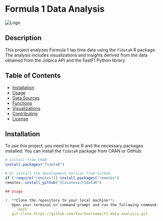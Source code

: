 # Formula 1 Data Analysis

![Logo](man/figures/logo.png) <!-- Optional: Add your project logo -->

## Description

This project analyzes Formula 1 lap time data using the `f1dataR` R package. The analysis includes visualizations and insights derived from the data obtained from the Jolpica API and the FastF1 Python library.

## Table of Contents

- [Installation](#installation)
- [Usage](#usage)
- [Data Sources](#data-sources)
- [Functions](#functions)
- [Visualizations](#visualizations)
- [Contributing](#contributing)
- [License](#license)

## Installation

To use this project, you need to have R and the necessary packages installed. You can install the `f1dataR` package from CRAN or GitHub:

```r
# Install from CRAN
install.packages("f1dataR")

# Or install the development version from GitHub
if (!require("remotes")) install.packages("remotes")
remotes::install_github("SCasanova/f1dataR")

## Usage

1. **Clone the repository to your local machine**:
   Open your terminal or command prompt and run the following command:
   ```bash
   git clone https://github.com/YourUsername/f1-data-analysis.git
